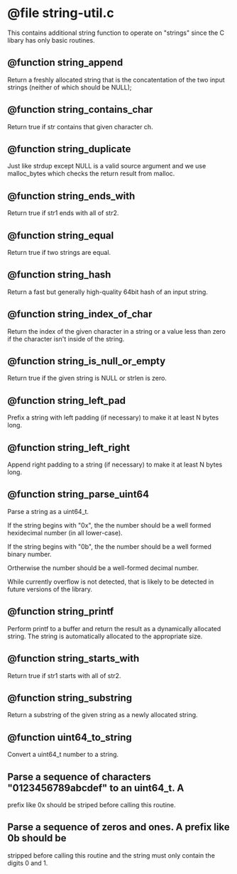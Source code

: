 # @file string-util.c

This contains additional string function to operate on "strings"
since the C libary has only basic routines.
 
## @function string_append

Return a freshly allocated string that is the concatentation of the
two input strings (neither of which should be NULL);
 
## @function string_contains_char

Return true if str contains that given character ch.
 
## @function string_duplicate

Just like strdup except NULL is a valid source argument and we use
malloc_bytes which checks the return result from malloc.
 
## @function string_ends_with

Return true if str1 ends with all of str2.
 
## @function string_equal

Return true if two strings are equal.
 
## @function string_hash

Return a fast but generally high-quality 64bit hash of an input
string.
 
## @function string_index_of_char

Return the index of the given character in a string or a value less
than zero if the character isn't inside of the string.
 
## @function string_is_null_or_empty

Return true if the given string is NULL or strlen is zero.
 
## @function string_left_pad

Prefix a string with left padding (if necessary) to make it at
least N bytes long.
 
## @function string_left_right

Append right padding to a string (if necessary) to make it at least
N bytes long.
 
## @function string_parse_uint64

Parse a string as a uint64_t.

If the string begins with "0x", the the number should be a well
formed hexidecimal number (in all lower-case).

If the string begins with "0b", the the number should be a well
formed binary number.

Ortherwise the number should be a well-formed decimal number.

While currently overflow is not detected, that is likely to be
detected in future versions of the library.
 
## @function string_printf

Perform printf to a buffer and return the result as a dynamically
allocated string. The string is automatically allocated to the
appropriate size.
 
## @function string_starts_with

Return true if str1 starts with all of str2.
 
## @function string_substring

Return a substring of the given string as a newly allocated string.
 
## @function uint64_to_string

Convert a uint64_t number to a string.
 
## Parse a sequence of characters "0123456789abcdef" to an uint64_t. A
prefix like 0x should be striped before calling this routine.

 
## Parse a sequence of zeros and ones. A prefix like 0b should be
stripped before calling this routine and the string must only
contain the digits 0 and 1.
 
